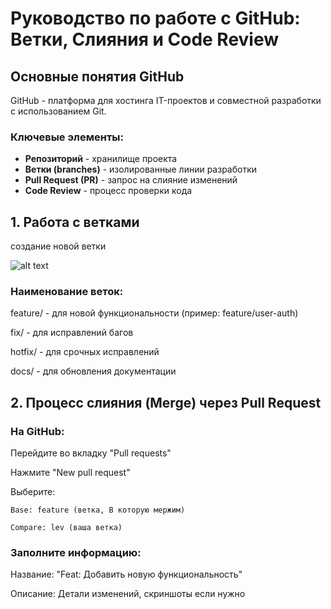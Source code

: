 # Руководство по работе с GitHub: Ветки, Слияния и Code Review

## Основные понятия GitHub

GitHub - платформа для хостинга IT-проектов и совместной разработки с использованием Git.

### Ключевые элементы:
- **Репозиторий** - хранилище проекта
- **Ветки (branches)** - изолированные линии разработки
- **Pull Request (PR)** - запрос на слияние изменений
- **Code Review** - процесс проверки кода

## 1. Работа с ветками

создание новой ветки

![alt text](img/image.png)

### Наименование веток:

feature/ - для новой функциональности (пример: feature/user-auth)

fix/ - для исправлений багов

hotfix/ - для срочных исправлений

docs/ - для обновления документации

## 2. Процесс слияния (Merge) через Pull Request


### На GitHub:

Перейдите во вкладку "Pull requests"

Нажмите "New pull request"

Выберите:

    Base: feature (ветка, В которую мержим)

    Compare: lev (ваша ветка)

### Заполните информацию:

Название: "Feat: Добавить новую функциональность"

Описание: Детали изменений, скриншоты если нужно

